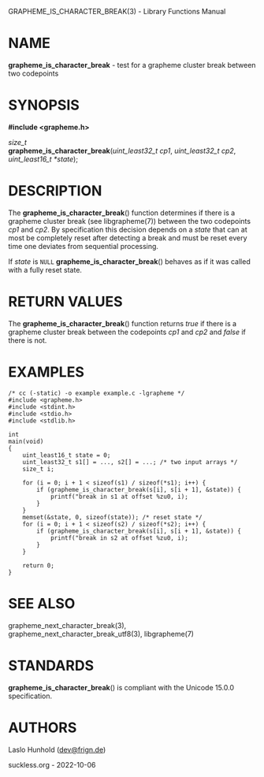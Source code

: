 GRAPHEME\_IS\_CHARACTER\_BREAK(3) - Library Functions Manual

# NAME

**grapheme\_is\_character\_break** - test for a grapheme cluster break between two codepoints

# SYNOPSIS

**#include <grapheme.h>**

*size\_t*  
**grapheme\_is\_character\_break**(*uint\_least32\_t cp1*, *uint\_least32\_t cp2*, *uint\_least16\_t \*state*);

# DESCRIPTION

The
**grapheme\_is\_character\_break**()
function determines if there is a grapheme cluster break (see
libgrapheme(7))
between the two codepoints
*cp1*
and
*cp2*.
By specification this decision depends on a
*state*
that can at most be completely reset after detecting a break and must
be reset every time one deviates from sequential processing.

If
*state*
is
`NULL`
**grapheme\_is\_character\_break**()
behaves as if it was called with a fully reset state.

# RETURN VALUES

The
**grapheme\_is\_character\_break**()
function returns
*true*
if there is a grapheme cluster break between the codepoints
*cp1*
and
*cp2*
and
*false*
if there is not.

# EXAMPLES

	/* cc (-static) -o example example.c -lgrapheme */
	#include <grapheme.h>
	#include <stdint.h>
	#include <stdio.h>
	#include <stdlib.h>
	
	int
	main(void)
	{
		uint_least16_t state = 0;
		uint_least32_t s1[] = ..., s2[] = ...; /* two input arrays */
		size_t i;
	
		for (i = 0; i + 1 < sizeof(s1) / sizeof(*s1); i++) {
			if (grapheme_is_character_break(s[i], s[i + 1], &state)) {
				printf("break in s1 at offset %zu0, i);
			}
		}
		memset(&state, 0, sizeof(state)); /* reset state */
		for (i = 0; i + 1 < sizeof(s2) / sizeof(*s2); i++) {
			if (grapheme_is_character_break(s[i], s[i + 1], &state)) {
				printf("break in s2 at offset %zu0, i);
			}
		}
	
		return 0;
	}

# SEE ALSO

grapheme\_next\_character\_break(3),
grapheme\_next\_character\_break\_utf8(3),
libgrapheme(7)

# STANDARDS

**grapheme\_is\_character\_break**()
is compliant with the Unicode 15.0.0 specification.

# AUTHORS

Laslo Hunhold ([dev@frign.de](mailto:dev@frign.de))

suckless.org - 2022-10-06
